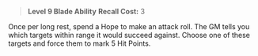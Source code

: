 > **Level 9 Blade Ability**
> **Recall Cost:** 3

Once per long rest, spend a Hope to make an attack roll. The GM tells you which targets within range it would succeed against. Choose one of these targets and force them to mark 5 Hit Points.
